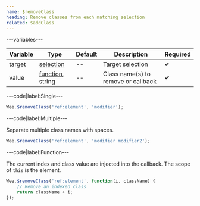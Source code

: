```yaml
---
name: $removeClass
heading: Remove classes from each matching selection
related: $addClass
---
```


---variables---

| Variable | Type | Default | Description | Required |
| -- | -- | -- | -- | -- |
| target | [selection](/script#selection) | -- | Target selection | ✔ |
| value | [function](/script/#functions), string | -- | Class name(s) to remove or callback | ✔ |

---code|label:Single---

```javascript
Wee.$removeClass('ref:element', 'modifier');
```

---code|label:Multiple---

Separate multiple class names with spaces.

```javascript
Wee.$removeClass('ref:element', 'modifier modifier2');
```

---code|label:Function---

The current index and class value are injected into the callback. The scope of `this` is the element.

```javascript
Wee.$removeClass('ref:element', function(i, className) {
	// Remove an indexed class
	return className + i;
});
```